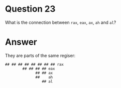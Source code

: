 
# Question 23


What is the connection between `rax`, `eax`, `ax`, `ah` and `al`?



# Answer





They are parts of the same regiser:

```
## ## ## ## ## ## ## ## rax
        ## ## ## ## eax
              ## ## ax
              ##    ah
                 ## al 

```




       